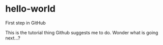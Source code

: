 # hello-world
First step in GitHub

This is the tutorial thing Github suggests me to do.
Wonder what is going next...?
